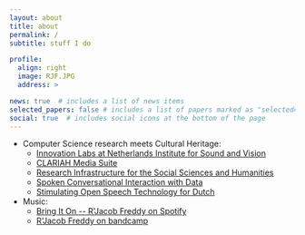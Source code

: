 ```yaml
---
layout: about
title: about
permalink: /
subtitle: stuff I do

profile:
  align: right
  image: RJF.JPG
  address: >

news: true  # includes a list of news items
selected_papers: false # includes a list of papers marked as "selected={true}"
social: true  # includes social icons at the bottom of the page
---
```


<ul>
<li>Computer Science research meets Cultural Heritage:
<ul>
    <li><a href="https://labs.beeldengeluid.nl">Innovation Labs at Netherlands Institute for Sound and Vision</a></li>
    <li><a href="https://mediasuite.clariah.nl/">CLARIAH Media Suite</a></li>
    <li><a href="https://clariah.nl/">Research Infrastructure for the Social Sciences and Humanities</a></li>
    <li><a href="https://www.utwente.nl/en/eemcs/hmi/">Spoken Conversational Interaction with Data</a></li>
    <li><a href="https://openspraaktechnologie.org/">Stimulating Open Speech Technology for Dutch</a></li>
</ul>
</li>
<li>Music:
<ul>
  <li><a href="https://open.spotify.com/album/4YrJx7N4j3NpJGmaOUgQOL?si=BnyNXZmcRki0bw6hhTvzoQ">Bring It On -- R'Jacob Freddy on Spotify</a></li>
  <li><a href="https://rjacobfreddy.bandcamp.com/">R'Jacob Freddy on bandcamp</a></li>
</ul>
</li>
</ul>
